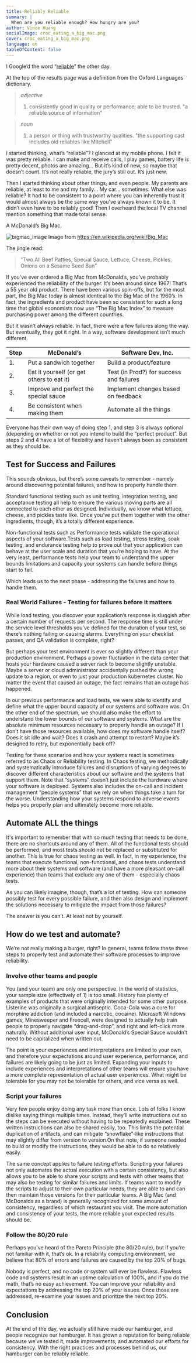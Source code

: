 ```yaml
---
title: Reliably Reliable
summary: | 
  When are you reliable enough? How hungry are you?
author: Vince Huang
socialImage: croc_eating_a_big_mac.png
cover: croc_eating_a_big_mac.png
language: en
tableOfContent: false
---
```

I Google’d the word “[reliable](https://www.google.com/search?q=reliable)” the other day.

At the top of the results page was a definition from the Oxford Languages dictionary.

> *adjective*
> 1. consistently good in quality or performance; able to be trusted.
> "a reliable source of information"

> *noun*
> 1. a person or thing with trustworthy qualities.
> "the supporting cast includes old reliables like Mitchell"

I started thinking, what’s “reliable”? I glanced at my mobile phone. I felt it was pretty reliable. I can make and receive calls, I play games, battery life is pretty decent, photos are amazing… But it’s kind of new, so maybe that doesn’t count. It’s not really reliable, the jury’s still out. It’s just new.

Then I started thinking about other things, and even people. My parents are reliable, at least to me and my family… My car… sometimes. What else was reliable? It had to be consistent to a point where you can inherently trust it would almost always be the same way you’ve always known it to be. It didn’t even have to be reliably good! Then I overheard the local TV channel mention something that made total sense.

A McDonald’s Big Mac.

![bigmac_image](1024px-BigMacButton1975.png)
Image from https://en.wikipedia.org/wiki/Big_Mac

The jingle read:
> "Two All Beef Patties, Special Sauce, Lettuce, Cheese, Pickles, Onions on a Sesame Seed Bun”


If you’ve ever ordered a Big Mac from McDonald’s, you’ve probably experienced the reliability of the burger. It’s been around since 1967! That’s a 55 year old product. There have been various spin-offs, but for the most part, the Big Mac today is almost identical to the Big Mac of the 1960’s. In fact, the ingredients and product have been so consistent for such a long time that global economists now use “The Big Mac Index” to measure purchasing power among the different countries. 

But it wasn’t always reliable. In fact, there were a few failures along the way. But eventually, they got it right. In a way, software development isn’t much different.

| Step | McDonald’s | Software Dev, Inc. |
| ---- | ---------- | ------------------ |
| 1. | Put a sandwich together | Build a product/feature |
| 2. | Eat it yourself (or get others to eat it) | Test (in Prod?) for success and failures |
| 3. | Improve and perfect the special sauce | Implement changes based on feedback |
| 4. | Be consistent when making them | Automate all the things |


Everyone has their own way of doing step 1, and step 3 is always optional (depending on whether or not you intend to build the “perfect product”. But steps 2 and 4 have a lot of flexibility and haven’t always been as consistent as they should be.

## Test for Success and Failures

This sounds obvious, but there’s some caveats to remember - namely around discovering potential failures, and how to properly handle them.

Standard functional testing such as unit testing, integration testing, and acceptance testing all help to ensure the various moving parts are all connected to each other as designed. Individually, we know what lettuce, cheese, and pickles taste like. Once you’ve put them together with the other ingredients, though, it’s a totally different experience. 

Non-functional tests such as Performance tests validate the operational aspects of your software.Tests such as load testing, stress testing, soak testing, and endurance testing help to prove out that your application can behave at the user scale and duration that you’re hoping to have. At the very least, performance tests help your team to understand the upper bounds limitations and capacity your systems can handle before things start to fail.

Which leads us to the next phase - addressing the failures and how to handle them.

### Real World Failures - Testing for failures before it matters
While load testing, you discover your application’s response is sluggish after a certain number of requests per second. The response time is still under the service level thresholds you’ve defined for the duration of your test, so there’s nothing failing or causing alarms. Everything on your checklist passes, and QA validation is complete, right?

But perhaps your test environment is ever so slightly different than your production environment. Perhaps a power fluctuation in the data center that hosts your hardware caused a server rack to become slightly unstable. Maybe a server or cloud administrator accidentally pushed the wrong update to a region, or even to just your production kubernetes cluster. No matter the event that caused an outage, the fact remains that an outage has happened. 

In our previous performance and load tests, we were able to identify and define what the upper bound capacity of our systems and software was. On the other end of the spectrum, we should also make the effort to understand the lower bounds of our software and systems. What are the absolute minimum resources necessary to properly handle an outage? If I don’t have those resources available, how does my software handle itself? Does it sit idle and wait? Does it crash and attempt to restart? Maybe it’s designed to retry, but exponentially back off?

Testing for these scenarios and how your systems react is sometimes referred to as Chaos or Reliability testing. In Chaos testing, we methodically and systematically introduce failures and disruptions of varying degrees to discover different characteristics about our software and the systems that support them. Note that “systems” doesn’t just include the hardware where your software is deployed. Systems also includes the on-call and incident management “people systems” that we rely on when things take a turn for the worse. Understanding how your systems respond to adverse events helps you properly plan and ultimately become more reliable. 

## Automate ALL the things

It's important to remember that with so much testing that needs to be done, there are no shortcuts around any of them. All of the functional tests should be performed, and most tests should not be replaced or substituted for another. This is true for chaos testing as well. In fact, in my experience, the teams that execute functional, non-functional, and chaos tests understand more about their systems and software (and have a more pleasant on-call experience) than teams that exclude any one of them - especially chaos tests.

As you can likely imagine, though, that’s a lot of testing. How can someone possibly test for every possible failure, and then also design and implement the solutions necessary to mitigate the impact from those failures?

The answer is you can’t. At least not by yourself.

## How do we test and automate?
We’re not really making a burger, right? In general, teams follow these three steps to properly test and automate their software processes to improve reliability.

### Involve other teams and people 
You (and your team) are only one perspective. In the world of statistics, your sample size (effectively of 1) is too small. History has plenty of examples of products that were originally intended for some other purpose. Listerine was originally a surgical antiseptic. Coca-Cola was a cure for morphine addiction (and included a narcotic, cocaine). Microsoft Windows games, Minesweeper and Freecell, were designed to actually help train people to properly navigate “drag-and-drop”, and right and left-click more naturally. Without additional user input, McDonald’s Special Sauce wouldn’t need to be capitalized when written out.

The point is your experiences and interpretations are limited to your own, and therefore your expectations around user experience, performance, and failures are likely going to be just as limited. Expanding your inputs to include experiences and interpretations of other teams will ensure you have a more complete representation of actual user experiences. What might be tolerable for you may not be tolerable for others, and vice versa as well. 

### Script your failures
Very few people enjoy doing any task more than once. Lots of folks I know dislike saying things multiple times. Instead, they’ll write instructions out so the steps can be executed without having to be repeatedly explained. These written instructions can also be shared easily, too. This limits the potential duplication of artifacts, and can mitigate “snowflake”-like instructions that may slightly differ from version to version.On that note, if someone needed to build or modify the instructions, they would be able to do so relatively easily. 

The same concept applies to failure testing efforts. Scripting your failures not only automates the actual execution with a certain consistency, but also allows you to be able to share your scripts and tests with other teams that may also be testing for similar failures and limits. If teams want to modify the scripts to adjust to their own particular needs, they are able to and can then maintain those versions for their particular teams. A Big Mac (and McDonalds as a brand) is generally recognized for some amount of consistency, regardless of which restaurant you visit. The more automation and consistency of your tests, the more reliable your expected results should be.

### Follow the 80/20 rule
Perhaps you’ve heard of the Pareto Principle (the 80/20 rule), but if you’re not familiar with it, that’s ok. In a reliability computing environment, we believe that 80% of errors and failures are caused by the top 20% of bugs. 

Nobody is perfect, and no code or system will ever be flawless. Flawless code and systems result in an uptime calculation of 100%, and if you do the math, that’s no easy achievement. You can improve your reliability and expectations by addressing the top 20% of your issues. Once those are addressed, re-examine your issues and prioritize the next top 20%. 

## Conclusion
At the end of the day, we actually still have made our hamburger, and people recognize our hamburger. It has grown a reputation for being reliable because we’ve tested it, made improvements, and automated our efforts for consistency. With the right practices and processes behind us, our hamburger can be reliably reliable.



